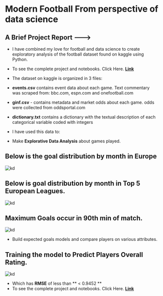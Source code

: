 # Modern Football From perspective of data science

## A Brief Project Report --->

* I have combined my love for football and data science to create exploratory analysis of the football  dataset found on kaggle using Python.

* To see the complete project and notebooks. Click Here. [**Link**](https://shadab4150.github.io/Modern-Football-From-perspective-of-data-science/Regression_Analysis_hyperparameter_tuning.html)


* The dataset on kaggle is organized in 3 files:

* **events.csv** contains event data about each game. Text commentary was scraped from: bbc.com, espn.com and onefootball.com
* **ginf.csv** - contains metadata and market odds about each game. odds were collected from oddsportal.com
* **dictionary.txt** contains a dictionary with the textual description of each categorical variable coded with integers

* I have used this data to:

* Make **Explorative Data Analysis** about  games played.

## Below is the goal distribution by month in Europe

![kd](https://i.ibb.co/RyGdQbX/download.png)

## Below is goal distribution by month in Top 5 European Leagues.

![kd](https://i.ibb.co/XSJrYjc/Screenshot-479.png)

## Maximum Goals occur in 90th min of match.

![kd](https://i.ibb.co/Brfg6FM/Screenshot-483.png)

* Build expected goals models and compare players on various attributes.

## Training the model to Predict Players **Overall Rating**.

![kd](https://i.ibb.co/xsxFsnY/Eurpean-soccer-regression.png)

* Which has **RMSE** of less than ** < 0.9452 **
* To see the complete project and notebooks. Click Here. [**Link**](https://github.com/shadab4150/Modern-Football-From-perspective-of-data-science)

